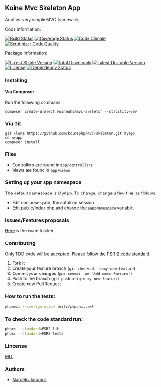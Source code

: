 Koine Mvc Skeleton App
----------------------

Another very simple MVC framework.

Code information:

[![Build Status](https://travis-ci.org/koinephp/mvc-skeleton.png?branch=master)](https://travis-ci.org/koinephp/mvc-skeleton)
[![Coverage Status](https://coveralls.io/repos/koinephp/mvc-skeleton/badge.png?branch=master)](https://coveralls.io/r/koinephp/mvc-skeleton?branch=master)
[![Code Climate](https://codeclimate.com/github/koinephp/mvc-skeleton.png)](https://codeclimate.com/github/koinephp/mvc-skeleton)
[![Scrutinizer Code Quality](https://scrutinizer-ci.com/g/koinephp/mvc-skeleton/badges/quality-score.png?b=master)](https://scrutinizer-ci.com/g/koinephp/mvc-skeleton/?branch=master)

Package information:

[![Latest Stable Version](https://poser.pugx.org/koine/mvc-skeleton/v/stable.svg)](https://packagist.org/packages/koine/mvc-skeleton)
[![Total Downloads](https://poser.pugx.org/koine/mvc-skeleton/downloads.svg)](https://packagist.org/packages/koine/mvc-skeleton)
[![Latest Unstable Version](https://poser.pugx.org/koine/mvc-skeleton/v/unstable.svg)](https://packagist.org/packages/koine/mvc-skeleton)
[![License](https://poser.pugx.org/koine/mvc-skeleton/license.svg)](https://packagist.org/packages/koine/mvc-skeleton)
[![Dependency Status](https://gemnasium.com/koinephp/mvc-skeleton.png)](https://gemnasium.com/koinephp/mvc-skeleton)


### Installing

#### Via Composer
Run the following command

    composer create-project koinephp/mvc-skeleton --stability=dev

### Via Git

    git clone https://github.com/koinephp/mvc-skeleton.git myapp
    cd myapp 
    composer install

### Files
- Controllers are found in ```app/controllers```
- Views are found in ```app/views```

### Setting up your app namespace

The default namespace is MyApp. To change, change a few files as follows:

- Edit composer.json, the autoload session
- Edit public/index.php and change the ```$appNamespace``` variable.


### Issues/Features proposals

[Here](https://github.com/koinephp/mvc-skeleton/issues) is the issue tracker.

### Contributing

Only TDD code will be accepted. Please follow the [PSR-2 code standard](https://github.com/php-fig/fig-standards/blob/master/accepted/PSR-2-coding-style-guide.md).

1. Fork it
2. Create your feature branch (`git checkout -b my-new-feature`)
3. Commit your changes (`git commit -am 'Add some feature'`)
4. Push to the branch (`git push origin my-new-feature`)
5. Create new Pull Request

### How to run the tests:

```bash
phpunit --configuration tests/phpunit.xml
```

### To check the code standard run:

```bash
phpcs --standard=PSR2 lib
phpcs --standard=PSR2 tests
```

### Lincense
[MIT](MIT-LICENSE)

### Authors

- [Marcelo Jacobus](https://github.com/mjacobus)

